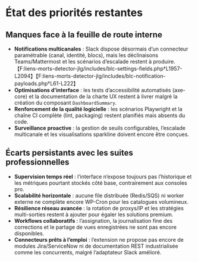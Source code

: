 # État des priorités restantes

## Manques face à la feuille de route interne
- **Notifications multicanales** : Slack dispose désormais d’un connecteur paramétrable (canal, identité, blocs), mais les déclinaisons Teams/Mattermost et les scénarios d’escalade restent à produire. 【F:liens-morts-detector-jlg/includes/blc-settings-fields.php†L1957-L2094】【F:liens-morts-detector-jlg/includes/blc-notification-payloads.php†L61-L222】
- **Optimisations d’interface** : les tests d’accessibilité automatisés (axe-core) et la documentation de la charte UX restent à livrer malgré la création du composant `DashboardSummary`.
- **Renforcement de la qualité logicielle** : les scénarios Playwright et la chaîne CI complète (lint, packaging) restent planifiés mais absents du code.
- **Surveillance proactive** : la gestion de seuils configurables, l’escalade multicanale et les visualisations sparkline doivent encore être conçues.

## Écarts persistants avec les suites professionnelles
- **Supervision temps réel** : l’interface n’expose toujours pas l’historique et les métriques pourtant stockés côté base, contrairement aux consoles pro.
- **Scalabilité horizontale** : aucune file distribuée (Redis/SQS) ni worker externe ne complète encore WP-Cron pour les catalogues volumineux.
- **Résilience réseau avancée** : la rotation de proxys/IP et les stratégies multi-sorties restent à ajouter pour égaler les solutions premium.
- **Workflows collaboratifs** : l’assignation, la journalisation fine des corrections et le partage de vues enregistrées ne sont pas encore disponibles.
- **Connecteurs prêts à l’emploi** : l’extension ne propose pas encore de modules Jira/ServiceNow ni de documentation REST industrialisée comme les concurrents, malgré l’adaptateur Slack amélioré.
